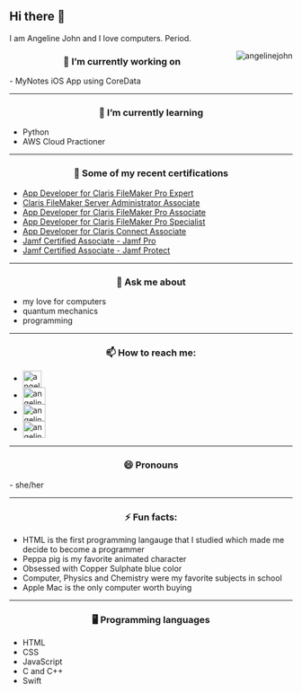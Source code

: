 ## Hi there 👋

<!--
**angelinejohn/angelinejohn** is a ✨ _special_ ✨ repository because its `README.md` (this file) appears on your GitHub profile.

Here are some ideas to get you started:

- 🔭 I’m currently working on ...
- 🌱 I’m currently learning ...
- 👯 I’m looking to collaborate on ...
- 🤔 I’m looking for help with ...
- 💬 Ask me about ...
- 📫 How to reach me: ...
- 😄 Pronouns: ...
- ⚡ Fun fact: ...
-->

<p>
    I am Angeline John and I love computers. Period.
</p>

<img align="right" src="https://komarev.com/ghpvc/?username=angelinejohn&label=Profile%20views&color=0e75b6&style=flat" alt="angelinejohn" />
<p>
  <h3 align="center">
    🔭 I’m currently working on
  </h3>
  - MyNotes iOS App using CoreData
</p>
<hr>
<p>
  <h3 align="center">
    🌱 I’m currently learning
  </h3>
  <ul>
    <li>
        Python
    </li>
    <li>
        AWS Cloud Practioner
    </li>
  </ul>
</p>
<hr>
<p>
  <h3 align="center">
    🪪 Some of my recent certifications
  </h3>
  <ul>
    <li>
      <a href="https://www.credly.com/badges/cdb11a4d-163d-420e-b045-829ca4890bf0/public_url"> App Developer for Claris FileMaker Pro Expert </a>
    </li>
    <li>
      <a href="https://www.credly.com/badges/f35bb55c-e119-4e02-8b34-d2716000cbee/public_url"> Claris FileMaker Server Administrator Associate </a>
    </li>
    <li>
      <a href="https://www.credly.com/badges/69eb62ac-77a5-4713-9b8a-b4cf0c41f67c/public_url"> App Developer for Claris FileMaker Pro Associate </a>
    </li>
    <li>
      <a href="https://www.credly.com/badges/adc0bf10-8b5a-497f-a131-00b109555947/public_url"> App Developer for Claris FileMaker Pro Specialist </a>
    </li>
    <li>
      <a href="https://www.credly.com/badges/a3cb8319-888c-4ab5-8ef7-ed541e10519c/public_url"> App Developer for Claris Connect Associate </a>
    </li>
    <li>
      <a href="https://www.credly.com/badges/54b7354b-1dbc-4dd6-96ff-9395fd31abf6/public_url"> Jamf Certified Associate - Jamf Pro </a>
    </li>
    <li>
      <a href="https://www.credly.com/badges/e6317914-5722-487e-a779-2941b4a73ba5/public_url"> Jamf Certified Associate - Jamf Protect </a>
    </li>
  </ul>
</p>
<hr>
<p>
  <h3 align="center">
    💬 Ask me about
  </h3>
  <ul>
    <li>
      my love for computers
    </li>
    <li>
      quantum mechanics
    </li>
    <li>
      programming
    </li>
  </ul>
</p>
<hr>
<p>
  <h3 align="center">
    📫 How to reach me:
  </h3>
  <ul>
    <li>
      <a href="mailto:angeline.dev@pm.me" target="blank"><img align="center" src="https://github.com/angelinejohn/angelinejohn/assets/25217498/e01d9e2c-ffcd-487a-9bbd-196bb463f2c7" alt="angelinejohn" height="30" width="33" /></a>
    </li>
    <li>
      <a href="https://linkedin.com/in/angelinejohn" target="blank"><img align="center" src="https://raw.githubusercontent.com/rahuldkjain/github-profile-readme-generator/master/src/images/icons/Social/linked-in-alt.svg" alt="angelinejohn" height="30" width="40" /></a>
    </li>
    <li>
      <a href="https://twitter.com/angeline_john_" target="blank"><img align="center" src="https://raw.githubusercontent.com/rahuldkjain/github-profile-readme-generator/master/src/images/icons/Social/twitter.svg" alt="angelinejohn" height="30" width="40" /></a>
    </li>
    <li>
      <a href="https://instagram.com/angeline_john_" target="blank"><img align="center" src="https://raw.githubusercontent.com/rahuldkjain/github-profile-readme-generator/master/src/images/icons/Social/instagram.svg" alt="angelinejohn" height="30" width="40" /></a>
    </li>
</p>
  </ul>
</p>
<hr>
<p>
  <h3 align="center">
    😄 Pronouns
  </h3>
  - she/her
</p>
<hr>
<p>
  <h3 align="center">
    ⚡ Fun facts:
  </h3>
  <ul>
    <li>
      HTML is the first programming langauge that I studied which made me decide to become a programmer
    </li>
    <li>
      Peppa pig is my favorite animated character
    </li>
    <li>
      Obsessed with Copper Sulphate blue color
    </li>
    <li>
      Computer, Physics and Chemistry were my favorite subjects in school
    </li>
    <li>
      Apple Mac is the only computer worth buying
    </li>
  </ul> 
</p>
<hr>
<p>
  <h3 align="center">
    🖥️ Programming languages
  </h3>
  <ul>
    <li>
      HTML
    </li>
    <li>
      CSS
    </li>
    <li>
      JavaScript
    </li>
    <li>
      C and C++
    </li>
    <li>
      Swift
    </li>
  </ul>
